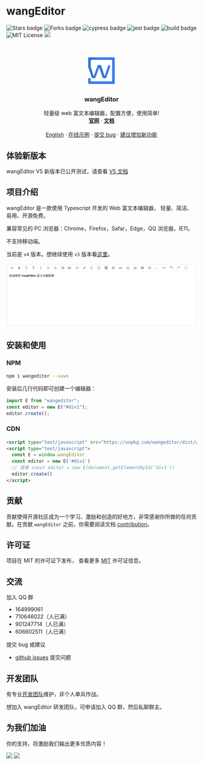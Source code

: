# wangEditor

<!-- Badge -->
![Stars badge](https://img.shields.io/badge/stars-11.2-green)
![Forks badge](https://img.shields.io/badge/forks-2.5k-brightgreen)
![cypress badge](https://img.shields.io/badge/E2E-Cypress-brightgreen)
![jest badge](https://img.shields.io/badge/unit%20test-jest-yellowgreen)
![build badge](https://github.com/wangeditor-team/wangEditor/workflows/build/badge.svg)
![MIT License](https://img.shields.io/badge/License-MIT-blue)
[![](https://data.jsdelivr.com/v1/package/npm/wangeditor/badge)](https://www.jsdelivr.com/package/npm/wangeditor)

<!-- PROJECT LOGO -->
<br />
<p align="center">
  <a href="http://www.wangeditor.com/">
    <img src="./docs/imgs/logo.png" alt="Logo" width="80" height="80">
  </a>

  <h3 align="center">wangEditor</h3>

  <p align="center">
    轻量级 web 富文本编辑器，配置方便，使用简单!
    <br />
    <a href="http://www.wangeditor.com"><strong>官网</strong></a>
    ·
    <a href="http://www.wangeditor.com/doc/"><strong>文档</strong></a>
    <br />
    <br />
    <a href="./README-en.md">English</a>
    ·
    <a href="http://www.wangeditor.com/doc/#demo">在线示例</a>
    ·
    <a href="https://github.com/wangeditor-team/wangEditor/issues/new?template=bug.md">提交 bug</a>
    ·
    <a href="https://github.com/wangeditor-team/wangEditor/issues/new?template=feature.md">建议增加新功能</a>
  </p>
</p>

## 体验新版本

wangEditor V5 新版本已公开测试，请查看 [V5 文档](https://www.wangeditor.com/v5/)

<!-- ABOUT THE PROJECT -->
## 项目介绍

wangEditor 是一款使用 Typescript 开发的 Web 富文本编辑器， 轻量、简洁、易用、开源免费。

兼容常见的 PC 浏览器：Chrome，Firefox，Safar，Edge，QQ 浏览器，IE11。

不支持移动端。

当前是 `v4` 版本。想继续使用 `v3` 版本看[这里](http://www.wangeditor.com/doc/pages/01-%E5%BC%80%E5%A7%8B%E4%BD%BF%E7%94%A8/08-%E4%BD%BF%E7%94%A8V3%E7%89%88%E6%9C%AC.html)。

![Product Screen Shot](./docs/imgs/demo.png)

## 安装和使用

### NPM
```bash
npm i wangeditor --save
```
安装后几行代码即可创建一个编辑器：

```js
import E from "wangeditor";
const editor = new E("#div1");
editor.create();
```
### CDN
```html
<script type="text/javascript" src="https://unpkg.com/wangeditor/dist/wangEditor.min.js"></script>
<script type="text/javascript">
  const E = window.wangEditor
  const editor = new E('#div1')
  // 或者 const editor = new E(document.getElementById('div1'))
  editor.create()
</script>
```

<!-- CONTRIBUTING -->
## 贡献

贡献使得开源社区成为一个学习、激励和创造的好地方，非常感谢你所做的任何贡献。在贡献 `wangEditor` 之前，你需要阅读文档 [contribution](./docs/contribution.md)。

<!-- LICENSE -->
## 许可证

项目在 MIT 的许可证下发布， 查看更多 [MIT](https://en.wikipedia.org/wiki/MIT_license) 许可证信息。

<!-- CONTACT -->
## 交流

加入 QQ 群
- 164999061
- 710646022（人已满）
- 901247714（人已满）
- 606602511（人已满）

提交 bug 或建议
- [github issues](https://github.com/wangeditor-team/wangeditor/issues) 提交问题

## 开发团队

有专业[开发团队](http://www.wangeditor.com/doc/#%E5%BC%80%E5%8F%91%E4%BA%BA%E5%91%98)维护，非个人单兵作战。

想加入 wangEditor 研发团队，可申请加入 QQ 群，然后私聊群主。

## 为我们加油

你的支持，将激励我们输出更多优质内容！

![](./docs/imgs/wechat-pay.jpeg)
![](./docs/imgs/ali-pay.jpeg)



